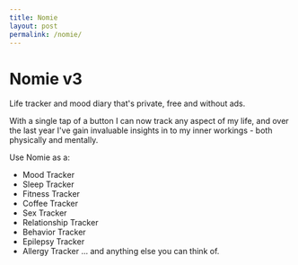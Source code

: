 ```yaml
---
title: Nomie
layout: post
permalink: /nomie/
---
```


# Nomie v3

Life tracker and mood diary that's private, free and without ads.

With a single tap of a button I can now track any aspect of my life, and over the last year I've gain invaluable insights in to my inner workings - both physically and mentally.

Use Nomie as a:

- Mood Tracker
- Sleep Tracker
- Fitness Tracker
- Coffee Tracker
- Sex Tracker
- Relationship Tracker
- Behavior Tracker
- Epilepsy Tracker
- Allergy Tracker
... and anything else you can think of.